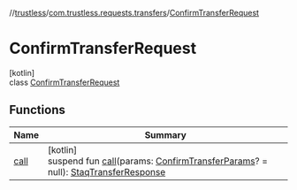 //[trustless](../../../index.md)/[com.trustless.requests.transfers](../index.md)/[ConfirmTransferRequest](index.md)

# ConfirmTransferRequest

[kotlin]\
class [ConfirmTransferRequest](index.md)

## Functions

| Name | Summary |
|---|---|
| [call](call.md) | [kotlin]<br>suspend fun [call](call.md)(params: [ConfirmTransferParams](../-confirm-transfer-params/index.md)? = null): [StaqTransferResponse](../-staq-transfer-response/index.md) |
